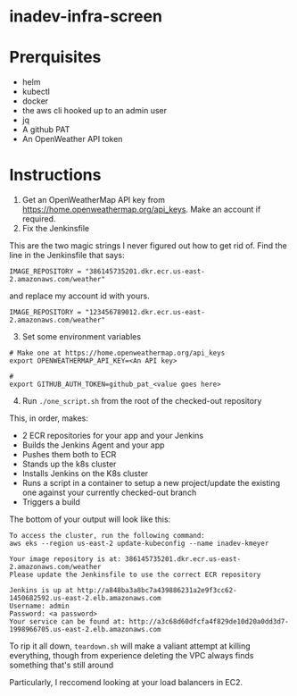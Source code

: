# inadev-infra-screen

# Prerquisites

- helm
- kubectl
- docker
- the aws cli hooked up to an admin user
- jq
- A github PAT
- An OpenWeather API token

# Instructions
1. Get an OpenWeatherMap API key from https://home.openweathermap.org/api_keys.  Make an account if required.  
2. Fix the Jenkinsfile

This are the two magic strings I never figured out how to get rid of.  Find the line in the Jenkinsfile that says:

```
IMAGE_REPOSITORY = "386145735201.dkr.ecr.us-east-2.amazonaws.com/weather"
```

and replace my account id with yours. 

```
IMAGE_REPOSITORY = "123456789012.dkr.ecr.us-east-2.amazonaws.com/weather"
```

3. Set some environment variables

```
# Make one at https://home.openweathermap.org/api_keys
export OPENWEATHERMAP_API_KEY=<An API key>

# 
export GITHUB_AUTH_TOKEN=github_pat_<value goes here>
```

4. Run `./one_script.sh` from the root of the checked-out repository

This, in order, makes: 
- 2 ECR repositories for your app and your Jenkins
- Builds the Jenkins Agent and your app
- Pushes them both to ECR
- Stands up the k8s cluster
- Installs Jenkins on the K8s cluster
- Runs a script in a container to setup a new project/update the existing one against your currently checked-out branch
- Triggers a build

The bottom of your output will look like this: 

```
To access the cluster, run the following command:
aws eks --region us-east-2 update-kubeconfig --name inadev-kmeyer

Your image repository is at: 386145735201.dkr.ecr.us-east-2.amazonaws.com/weather
Please update the Jenkinsfile to use the correct ECR repository

Jenkins is up at http://a848ba3a8bc7a439886231a2e9f3cc62-1450682592.us-east-2.elb.amazonaws.com
Username: admin
Password: <a password>
Your service can be found at: http://a3c68d60dfcfa4f829de10d20a0dd3d7-1998966705.us-east-2.elb.amazonaws.com
```

To rip it all down, `teardown.sh` will make a valiant attempt at killing everything, though from experience deleting the VPC always finds something that's still around

Particularly, I reccomend looking at your load balancers in EC2.  

